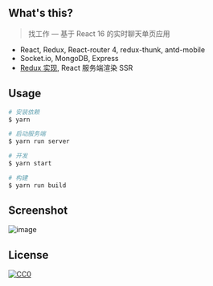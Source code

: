 ## What's this?
> 找工作 — 基于 React 16 的实时聊天单页应用

- React, Redux, React-router 4, redux-thunk, antd-mobile
- Socket.io, MongoDB, Express
- [Redux 实现](https://github.com/ifyour/my-redux), React 服务端渲染 SSR

## Usage
```bash
# 安装依赖
$ yarn

# 启动服务端
$ yarn run server

# 开发
$ yarn start

# 构建
$ yarn run build
```

## Screenshot
![image](https://user-images.githubusercontent.com/15377484/37704558-1e5b85f6-2d34-11e8-967b-6a7cb7198c98.png)

## License
[![CC0](https://i.creativecommons.org/p/zero/1.0/88x31.png)](https://creativecommons.org/publicdomain/zero/1.0/)